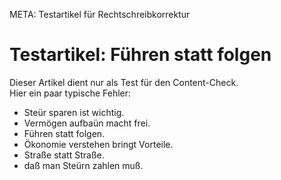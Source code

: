 META: Testartikel für Rechtschreibkorrektur

# Testartikel: Führen statt folgen

Dieser Artikel dient nur als Test für den Content-Check.  
Hier ein paar typische Fehler:  

- Steür sparen ist wichtig.  
- Vermögen aufbaün macht frei.  
- Führen statt folgen.  
- Ökonomie verstehen bringt Vorteile.  
- Straße statt Straße.  
- daß man Steürn zahlen muß.  
